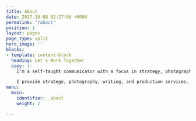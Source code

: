 ```yaml
---
title: About
date: 2017-10-08 02:27:00 +0000
permalink: "/about"
position: 1
layout: pages
page_type: split
hero_image: ''
blocks:
- template: content-block
  heading: Let's Work Together
  copy: |-
    I'm a self-taught communicator with a focus in strategy, photography, and writing. I love working with small start-ups and established brands to craft a clear, consistent message through pure, candid collaboration.

    I provide strategy, photography, writing, and production services. Let's craft an image.
menu:
  main:
    identifier: _about
    weight: 2

---
```

